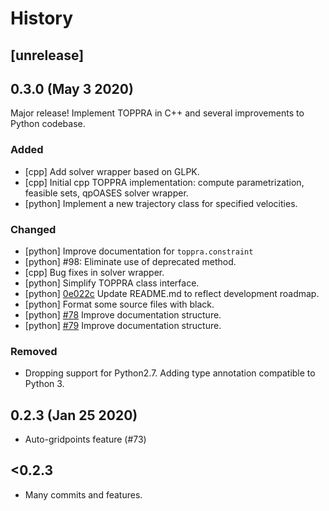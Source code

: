 # History

## [unrelease]


## 0.3.0 (May 3 2020)

Major release! Implement TOPPRA in C++ and several improvements to Python codebase.

### Added

- [cpp] Add solver wrapper based on GLPK.
- [cpp] Initial cpp TOPPRA implementation: compute parametrization, feasible sets, qpOASES solver wrapper.
- [python] Implement a new trajectory class for specified velocities.

### Changed

- [python] Improve documentation for `toppra.constraint`
- [python] #98: Eliminate use of deprecated method.
- [cpp] Bug fixes in solver wrapper.
- [python] Simplify TOPPRA class interface.
- [python] [0e022c][cm-0e022c] Update README.md to reflect development roadmap.
- [python] Format some source files with black.
- [python] [#78][gh-78] Improve documentation structure.
- [python] [#79][gh-79] Improve documentation structure.

### Removed

- Dropping support for Python2.7. Adding type annotation compatible to Python 3.

## 0.2.3 (Jan 25 2020)

- Auto-gridpoints feature (#73)

## <0.2.3
- Many commits and features.

[gh-78]: https://github.com/hungpham2511/toppra/pull/78
[gh-79]: https://github.com/hungpham2511/toppra/pull/79
[cm-0e022c]: https://github.com/hungpham2511/toppra/commit/0e022c53ab9db473485bd9fb6b8f34a7364efdf8
